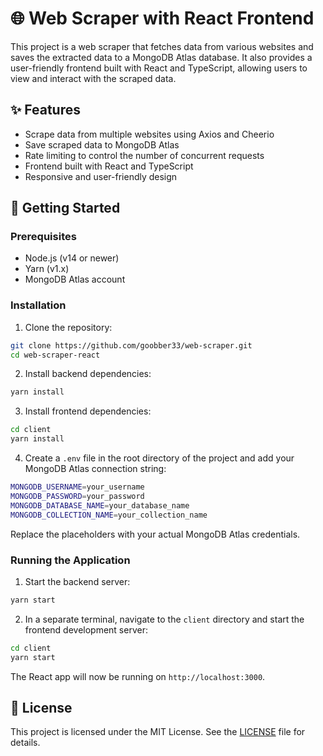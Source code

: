 # 🌐 Web Scraper with React Frontend

This project is a web scraper that fetches data from various websites and saves the extracted data to a MongoDB Atlas database. It also provides a user-friendly frontend built with React and TypeScript, allowing users to view and interact with the scraped data.

## ✨ Features

- Scrape data from multiple websites using Axios and Cheerio
- Save scraped data to MongoDB Atlas
- Rate limiting to control the number of concurrent requests
- Frontend built with React and TypeScript
- Responsive and user-friendly design

## 🚀 Getting Started

### Prerequisites

- Node.js (v14 or newer)
- Yarn (v1.x)
- MongoDB Atlas account

### Installation

1. Clone the repository:

```bash
git clone https://github.com/goobber33/web-scraper.git
cd web-scraper-react
```

2. Install backend dependencies:

```bash
yarn install
```

3. Install frontend dependencies:

```bash
cd client
yarn install
```

4. Create a `.env` file in the root directory of the project and add your MongoDB Atlas connection string:

```bash
MONGODB_USERNAME=your_username
MONGODB_PASSWORD=your_password
MONGODB_DATABASE_NAME=your_database_name
MONGODB_COLLECTION_NAME=your_collection_name
```

Replace the placeholders with your actual MongoDB Atlas credentials.

### Running the Application

1. Start the backend server:

```bash
yarn start
```

2. In a separate terminal, navigate to the `client` directory and start the frontend development server:

```bash
cd client
yarn start
```

The React app will now be running on `http://localhost:3000`.

## 📄 License

This project is licensed under the MIT License. See the [LICENSE](LICENSE) file for details.

